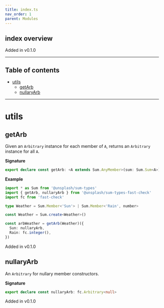 ```yaml
---
title: index.ts
nav_order: 1
parent: Modules
---
```


## index overview

Added in v0.1.0

---

<h2 class="text-delta">Table of contents</h2>

- [utils](#utils)
  - [getArb](#getarb)
  - [nullaryArb](#nullaryarb)

---

# utils

## getArb

Given an `Arbitrary` instance for each member of `A`, returns an `Arbitrary`
instance for all `A`.

**Signature**

```ts
export declare const getArb: <A extends Sum.AnyMember>(sum: Sum.Sum<A>) => (arbs: Arbs<A>) => fc.Arbitrary<A>
```

**Example**

```ts
import * as Sum from '@unsplash/sum-types'
import { getArb, nullaryArb } from '@unsplash/sum-types-fast-check'
import fc from 'fast-check'

type Weather = Sum.Member<'Sun'> | Sum.Member<'Rain', number>

const Weather = Sum.create<Weather>()

const arbWeather = getArb(Weather)({
  Sun: nullaryArb,
  Rain: fc.integer(),
})
```

Added in v0.1.0

## nullaryArb

An `Arbitrary` for nullary member constructors.

**Signature**

```ts
export declare const nullaryArb: fc.Arbitrary<null>
```

Added in v0.1.0
